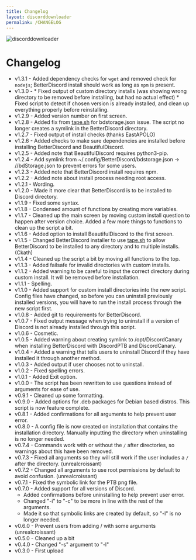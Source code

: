 ```yaml
---
title: Changelog
layout: discorddownloader
permalink: /CHANGELOG
---
```


![discorddownloader](https://raw.githubusercontent.com/simoniz0r/discorddownloader/master/Screenshot.png)


# Changelog

* v1.3.1 - Added dependency checks for `wget` and removed check for `nodejs`; BetterDiscord install should work as long as `npm` is present.
* v1.3.0 - 
		* Fixed output of custom directory installs (was showing wrong directory to be removed before installing, but had no actual effect)
		* Fixed script to detect if chosen version is already installed, and clean up everything properly before reinstalling.
* v1.2.9 - Added version number on first screen.
* v1.2.8 - Added fix from [tape.sh](https://github.com/Ckath/Discord-stuff/blob/master/scripts/tape.sh) for bdstorage.json issue. The script no longer creates a symlink in the BetterDiscord directory.
* v1.2.7 - Fixed output of install checks (thanks EastAPOLO)
* v1.2.6 - Added checks to make sure dependencies are installed before installing BetterDiscord and BeautifulDiscord.
* v1.2.5 - Added note that BeautifulDiscord requires python3-pip.
* v1.2.4 - Add symlink from ~/.config/BetterDiscord/bdstorage.json -> //bdStorage.json to prevent errors for some users.
* v1.2.3 - Added note that BetterDiscord install requires npm.
* v1.2.2 - Added note about install process needing root access.
* v1.2.1 - Wording.
* v1.2.0 - Made it more clear that BetterDiscord is to be installed to Discord directory.
* v1.1.9 - Fixed some syntax.
* v1.1.8 - Condensed amount of functions by creating more variables.
* v1.1.7 - Cleaned up the main screen by moving custom install question to happen after version choice.  Added a few more things to functions to clean up the script a bit.
* v1.1.6 - Added option to install BeautifulDiscord to the first screen.
* v1.1.5 - Changed BetterDiscord installer to use [tape.sh](https://github.com/Ckath/Discord-stuff/blob/master/scripts/tape.sh) to allow BetterDiscord to be installed to any directory and to multiple installs. (Ckath)
* v1.1.4 - Cleaned up the script a bit by moving all functions to the top.
* v1.1.3 - Added failsafe for invalid directories with custom installs.
* v1.1.2 - Added warning to be careful to input the correct directory during custom install.  It will be removed before installation.
* v1.1.1 - Spelling.
* v1.1.0 - Added support for custom install directories into the new script.  Config files have changed, so before you can uninstall previously installed versions, you will have to run the install process through the new script first.
* v1.0.8 - Added git to requirements for BetterDiscord.
* v1.0.7 - Fixed output message when trying to uninstall if a version of Discord is not already installed through this script.
* v1.0.6 - Cosmetic.
* v1.0.5 - Added warning about creating symlink to /opt/DiscordCanary when installing BetterDiscord with DiscordPTB and DiscordCanary.
* v1.0.4 - Added a warning that tells users to uninstall Discord if they have installed it through another method.
* v1.0.3 - Added output if user chooses not to uninstall.
* v1.0.2 - Fixed spelling errors.
* v1.0.1 - Added Exit option.
* v1.0.0 - The script has been rewritten to use questions instead of arguments for ease of use.
* v0.9.1 - Cleaned up some formatting.
* v0.9.0 - Added options for .deb packages for Debian based distros.  This script is now feature complete.
* v0.8.1 - Added confirmations for all arguments to help prevent user error.
* v0.8.0 - A config file is now created on installation that contains the installation directory.  Manually inputting the directory when uninstalling is no longer needed.
* v0.7.4 - Commands work with or without the `/` after directories, so warnings about this have been removed.
* v0.7.3 - Fixed all arguments so they will still work if the user includes a `/` after the directory. (unrealcroissant)
* v0.7.2 - Changed all arguments to use root permissions by default to avoid confusion. (unrealcroissant)
* v0.7.1 - Fixed the symbolic link for the PTB png file.
* v0.7.0 - Added support for all versions of Discord.  
	* Added confirmations before uninstalling to help prevent user error.  
	* Changed "-i" to "-c" to be more in line with the rest of the arguments.  
	* Made it so that symbolic links are created by default, so "-l" is no longer needed.
* v0.6.0 - Prevent users from adding / with some arguments (unrealcroissant)
* v0.5.0 - Cleaned up a bit
* v0.4.0 - Changed "-s" argument to "-l"
* v0.3.0 - First upload
